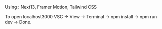 Using : Next13, Framer Motion, Tailwind CSS

To open localhost3000 VSC -> View -> Terminal -> npm install -> npm run dev -> Done.
